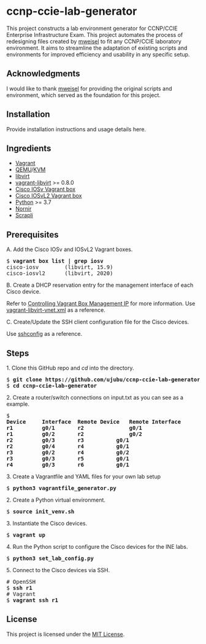 # ccnp-ccie-lab-generator
This project constructs a lab environment generator for CCNP/CCIE Enterprise Infrastructure Exam.
This project automates the process of redesigning files created by [mweisel](https://github.com/mweisel) to fit any CCNP/CCIE laboratory environment. It aims to streamline the adaptation of existing scripts and environments for improved efficiency and usability in any specific setup.

## Acknowledgments

I would like to thank [mweisel](https://github.com/mweisel) for providing the original scripts and environment, which served as the foundation for this project.

## Installation

Provide installation instructions and usage details here.

## Ingredients

  * [Vagrant](https://www.vagrantup.com)
  * [QEMU](https://www.qemu.org)/[KVM](https://www.linux-kvm.org)
  * [libvirt](https://libvirt.org)
  * [vagrant-libvirt](https://github.com/vagrant-libvirt/vagrant-libvirt) >= 0.8.0
  * [Cisco IOSv Vagrant box](https://github.com/mweisel/cisco-iosv-vagrant-libvirt)
  * [Cisco IOSvL2 Vagrant box](https://github.com/mweisel/cisco-iosvl2-vagrant-libvirt)
  * [Python](https://www.python.org) >= 3.7
  * [Nornir](https://github.com/nornir-automation/nornir)
  * [Scrapli](https://github.com/carlmontanari/scrapli)

## Prerequisites

A\. Add the Cisco IOSv and IOSvL2 Vagrant boxes.

<pre>
$ <b>vagrant box list | grep iosv</b>
cisco-iosv        (libvirt, 15.9)
cisco-iosvl2      (libvirt, 2020)
</pre>

B\. Create a DHCP reservation entry for the management interface of each Cisco device.

Refer to [Controlling Vagrant Box Management IP](https://codingpackets.com/blog/controlling-vagrant-box-management-ip) for more information. Use [vagrant-libvirt-vnet.xml](files/vagrant-libvirt-vnet.xml) as a reference.

C\. Create/Update the SSH client configuration file for the Cisco devices.

Use [sshconfig](files/sshconfig) as a reference.

## Steps

1\. Clone this GitHub repo and _cd_ into the directory.

<pre>
$ <b>git clone https://github.com/ujubu/ccnp-ccie-lab-generator.git</b>
$ <b>cd ccnp-ccie-lab-generator</b>
</pre>

2\. Create a router/switch connections on input.txt as you can see as a example.

<pre>
$ <b>
Device     Interface  Remote Device   Remote Interface
r1         g0/1       r2              g0/1
r1         g0/2       r2              g0/2
r2         g0/3	      r3	      g0/1
r2         g0/4       r4	      g0/1
r3         g0/2       r4	      g0/2
r3         g0/3       r5	      g0/1
r4         g0/3       r6	      g0/1</b>
</pre>

3\. Create a Vagrantfile and YAML files for your own lab setup

<pre>
$ <b>python3 vagrantfile_generator.py</b>
</pre>

2\. Create a Python virtual environment.

<pre>
$ <b>source init_venv.sh</b>
</pre>

3\. Instantiate the Cisco devices.

<pre>
$ <b>vagrant up</b>
</pre>

4\. Run the Python script to configure the Cisco devices for the INE labs.

<pre>
$ <b>python3 set_lab_config.py</b>
</pre>

5\. Connect to the Cisco devices via SSH.

<pre>
# OpenSSH
$ <b>ssh r1</b>
# Vagrant
$ <b>vagrant ssh r1</b>
</pre>

## License

This project is licensed under the [MIT License](LICENSE).
